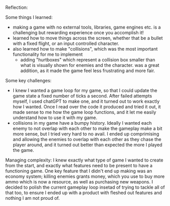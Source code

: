 Reflection:

Some things I learned:
- making a game with no external tools, libraries, game engines etc. is a challenging but
rewarding experience once you accomplish it!
- learned how to move things across the screen, whether that be a bullet with a fixed flight,
or an input controlled character.
- also learned how to make "collisions", which was the most important functionality for me to implement
    - adding "hurtboxes" which represent a collision box smaller than what is visually shown for enemies and the character.
    was a great addition, as it made the game feel less frustrating and more fair.

Some key challenges:
- I knew I wanted a game loop for my game, so that I could update the game state a fixed number of ticks a second.
After failed attempts myself, I used chatGPT to make one, and it turned out to work exactly how I wanted. Once I read over
the code it produced and tried it out, it made sense to me how the game loop functions, and it let me easily understand
how to use it with my game.
- collisions in my game have a bumpy history. Ideally I wanted each enemy to not overlap with each other to make the gameplay
make a bit more sense, but I tried very hard to no avail. I ended up comprimising and allowing the enemies to overlap with
each other as they chase the player around, and it turned out better than expected the more I played the game.

Managing complexity:
I knew exactly what type of game I wanted to create from the start, and exactly what features need to be present to have a
functioning game. One key feature that I didn't end up making was an economy system; killing enemies grants money, which you
use to buy more ammo which is now a resource, as well as purchasing new weapons. I decided to polish the current gameplay loop
insetad of trying to tackle all of that too, to ensure I ended up with a product with fleshed out features and nothing I am not
proud of.